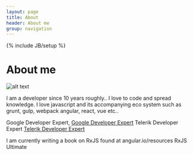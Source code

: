 ```yaml
---
layout: page
title: About
header: About me
group: navigation
---
```

{% include JB/setup %}

# About me
![alt text](https://developers.google.com/experts/img/user/101118035282447863367.jpg "christoffer noring")

I am a developer since 10 years roughly.. I love to code and spread knowledge.
I love javascript and its accompanying eco system such as grunt, gulp, webpack  angular, react, vue etc..

Google Developer Expert,  [Google Developer Expert](https://developers.google.com/experts/people/christoffer-noring)
Telerik Developer Expert [Telerik Developer Expert](http://developer.telerik.com/community/developer-experts/)

I am currently writing a book on RxJS found at angular.io/resources RxJS Ultimate